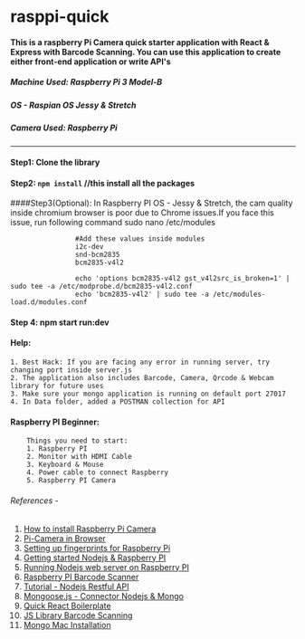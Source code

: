 # rasppi-quick

#### This is a raspberry Pi Camera quick starter application with React & Express with Barcode Scanning. You can use this application to create either front-end application or write API's

##### Machine Used: Raspberry Pi 3 Model-B
##### OS - Raspian OS Jessy & Stretch
##### Camera Used: Raspberry Pi 

---

#### Step1: Clone the library

#### Step2: ```npm install``` //this install all the packages

####Step3(Optional): In Raspberry PI OS - Jessy & Stretch, the cam quality inside chromium browser is poor due to Chrome issues.If you face this issue, run following command
                    sudo nano /etc/modules
                    
                    #Add these values inside modules
                    i2c-dev
                    snd-bcm2835
                    bcm2835-v4l2
                    
                    echo 'options bcm2835-v4l2 gst_v4l2src_is_broken=1' | sudo tee -a /etc/modprobe.d/bcm2835-v4l2.conf
                    echo 'bcm2835-v4l2' | sudo tee -a /etc/modules-load.d/modules.conf
                    
#### Step 4: npm start run:dev
             
#### Help:
    1. Best Hack: If you are facing any error in running server, try changing port inside server.js
    2. The application also includes Barcode, Camera, Qrcode & Webcam library for future uses
    3. Make sure your mongo application is running on default port 27017
    4. In Data folder, added a POSTMAN collection for API
    
    
#### Raspberry PI Beginner:
        Things you need to start:
        1. Raspberry PI
        2. Monitor with HDMI Cable
        3. Keyboard & Mouse
        4. Power cable to connect Raspberry
        5. Raspberry PI Camera
        
         
    
###### References -
  1. [How to install Raspberry Pi Camera](https://thepihut.com/blogs/raspberry-pi-tutorials/16021420-how-to-install-use-the-raspberry-pi-camera)
  2. [Pi-Camera in Browser](https://reprage.com/post/pi-camera-module-in-the-browser)
  3. [Setting up fingerprints for Raspberry Pi](https://tutorials-raspberrypi.com/how-to-use-raspberry-pi-fingerprint-sensor-authentication/)
  4. [Getting started Nodejs & Raspberry PI](https://thejackalofjavascript.com/getting-started-raspberry-pi-node-js/)
  5. [Running Nodejs web server on Raspberry PI](https://blog.cloudboost.io/how-to-run-a-nodejs-web-server-on-a-raspberry-pi-for-development-3ef9ac0fc02c)
  6. [Raspberry PI Barcode Scanner](https://www.codepool.biz/raspberrypi-barcode-scanner-webcam-python.html)
  7. [Tutorial - Nodejs Restful API](https://www.codementor.io/olatundegaruba/nodejs-restful-apis-in-10-minutes-q0sgsfhbd)
  8. [Mongoose.js - Connector Nodejs & Mongo](http://mongoosejs.com/docs/index.html)
  9. [Quick React Boilerplate](https://github.com/theonlymikeever/quick-react)
  10. [JS Library Barcode Scanning](https://serratus.github.io/quaggaJS/)
  11. [Mongo Mac Installation](https://treehouse.github.io/installation-guides/mac/mongo-mac.html)
